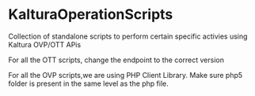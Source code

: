 # KalturaOperationScripts
Collection of standalone scripts to perform certain specific activies using Kaltura OVP/OTT APis

For all the OTT scripts, change the endpoint to the correct version 

For all the OVP scripts,we are using PHP Client Library. Make sure php5 folder is present in the same level as the php file. 
